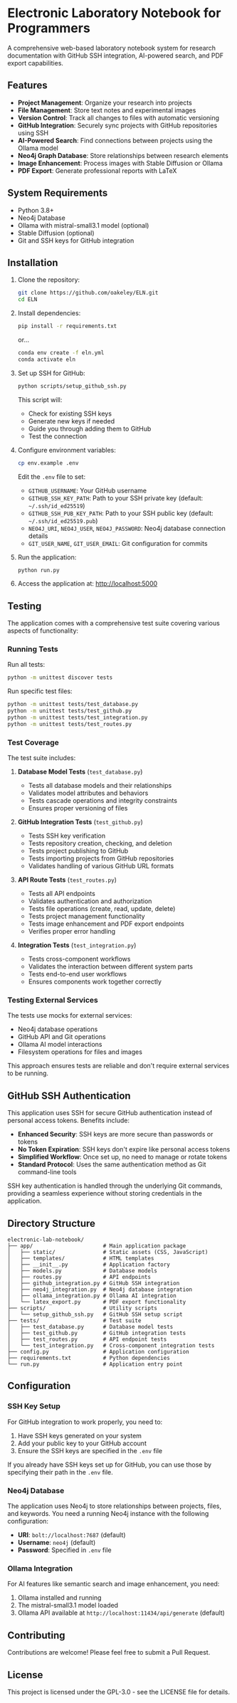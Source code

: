 # Electronic Laboratory Notebook for Programmers

A comprehensive web-based laboratory notebook system for research documentation with GitHub SSH integration, AI-powered search, and PDF export capabilities.

## Features

- **Project Management**: Organize your research into projects
- **File Management**: Store text notes and experimental images
- **Version Control**: Track all changes to files with automatic versioning
- **GitHub Integration**: Securely sync projects with GitHub repositories using SSH
- **AI-Powered Search**: Find connections between projects using the Ollama model
- **Neo4j Graph Database**: Store relationships between research elements
- **Image Enhancement**: Process images with Stable Diffusion or Ollama
- **PDF Export**: Generate professional reports with LaTeX

## System Requirements

- Python 3.8+
- Neo4j Database
- Ollama with mistral-small3.1 model (optional)
- Stable Diffusion (optional)
- Git and SSH keys for GitHub integration

## Installation

1. Clone the repository:
   ```bash
   git clone https://github.com/oakeley/ELN.git
   cd ELN
   ```

2. Install dependencies:
   ```bash
   pip install -r requirements.txt
   ```

   or...

   ```bash
   conda env create -f eln.yml
   conda activate eln
   ```

3. Set up SSH for GitHub:
   ```bash
   python scripts/setup_github_ssh.py
   ```
   This script will:
   - Check for existing SSH keys
   - Generate new keys if needed
   - Guide you through adding them to GitHub
   - Test the connection

4. Configure environment variables:
   ```bash
   cp env.example .env
   ```
   Edit the `.env` file to set:
   - `GITHUB_USERNAME`: Your GitHub username
   - `GITHUB_SSH_KEY_PATH`: Path to your SSH private key (default: `~/.ssh/id_ed25519`)
   - `GITHUB_SSH_PUB_KEY_PATH`: Path to your SSH public key (default: `~/.ssh/id_ed25519.pub`)
   - `NEO4J_URI`, `NEO4J_USER`, `NEO4J_PASSWORD`: Neo4j database connection details
   - `GIT_USER_NAME`, `GIT_USER_EMAIL`: Git configuration for commits

5. Run the application:
   ```bash
   python run.py
   ```

6. Access the application at: [http://localhost:5000](http://localhost:5000)

## Testing

The application comes with a comprehensive test suite covering various aspects of functionality:

### Running Tests

Run all tests:
```bash
python -m unittest discover tests
```

Run specific test files:
```bash
python -m unittest tests/test_database.py
python -m unittest tests/test_github.py
python -m unittest tests/test_integration.py
python -m unittest tests/test_routes.py
```

### Test Coverage

The test suite includes:

1. **Database Model Tests** (`test_database.py`)
   - Tests all database models and their relationships
   - Validates model attributes and behaviors
   - Tests cascade operations and integrity constraints
   - Ensures proper versioning of files

2. **GitHub Integration Tests** (`test_github.py`)
   - Tests SSH key verification
   - Tests repository creation, checking, and deletion
   - Tests project publishing to GitHub
   - Tests importing projects from GitHub repositories
   - Validates handling of various GitHub URL formats

3. **API Route Tests** (`test_routes.py`)
   - Tests all API endpoints
   - Validates authentication and authorization
   - Tests file operations (create, read, update, delete)
   - Tests project management functionality
   - Tests image enhancement and PDF export endpoints
   - Verifies proper error handling

4. **Integration Tests** (`test_integration.py`)
   - Tests cross-component workflows
   - Validates the interaction between different system parts
   - Tests end-to-end user workflows
   - Ensures components work together correctly

### Testing External Services

The tests use mocks for external services:
- Neo4j database operations
- GitHub API and Git operations
- Ollama AI model interactions
- Filesystem operations for files and images

This approach ensures tests are reliable and don't require external services to be running.

## GitHub SSH Authentication

This application uses SSH for secure GitHub authentication instead of personal access tokens. Benefits include:

- **Enhanced Security**: SSH keys are more secure than passwords or tokens
- **No Token Expiration**: SSH keys don't expire like personal access tokens
- **Simplified Workflow**: Once set up, no need to manage or rotate tokens
- **Standard Protocol**: Uses the same authentication method as Git command-line tools

SSH key authentication is handled through the underlying Git commands, providing a seamless experience without storing credentials in the application.

## Directory Structure

```
electronic-lab-notebook/
├── app/                      # Main application package
│   ├── static/               # Static assets (CSS, JavaScript)
│   ├── templates/            # HTML templates
│   ├── __init__.py           # Application factory
│   ├── models.py             # Database models
│   ├── routes.py             # API endpoints
│   ├── github_integration.py # GitHub SSH integration
│   ├── neo4j_integration.py  # Neo4j database integration
│   ├── ollama_integration.py # Ollama AI integration
│   └── latex_export.py       # PDF export functionality
├── scripts/                  # Utility scripts
│   └── setup_github_ssh.py   # GitHub SSH setup script
├── tests/                    # Test suite
│   ├── test_database.py      # Database model tests
│   ├── test_github.py        # GitHub integration tests
│   ├── test_routes.py        # API endpoint tests
│   └── test_integration.py   # Cross-component integration tests
├── config.py                 # Application configuration
├── requirements.txt          # Python dependencies
└── run.py                    # Application entry point
```

## Configuration

### SSH Key Setup

For GitHub integration to work properly, you need to:

1. Have SSH keys generated on your system
2. Add your public key to your GitHub account
3. Ensure the SSH keys are specified in the `.env` file

If you already have SSH keys set up for GitHub, you can use those by specifying their path in the `.env` file.

### Neo4j Database

The application uses Neo4j to store relationships between projects, files, and keywords. You need a running Neo4j instance with the following configuration:

- **URI**: `bolt://localhost:7687` (default)
- **Username**: `neo4j` (default)
- **Password**: Specified in `.env` file

### Ollama Integration

For AI features like semantic search and image enhancement, you need:

1. Ollama installed and running
2. The mistral-small3.1 model loaded
3. Ollama API available at `http://localhost:11434/api/generate` (default)

## Contributing

Contributions are welcome! Please feel free to submit a Pull Request.

## License

This project is licensed under the GPL-3.0 - see the LICENSE file for details.
